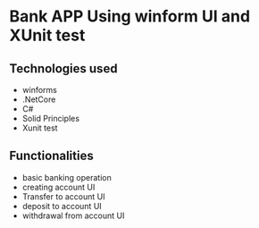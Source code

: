 # Bank APP Using winform UI and XUnit test

## Technologies used 
  - winforms
  - .NetCore
  - C#
  - Solid Principles
  - Xunit test
  
## Functionalities
  - basic banking operation
  - creating account UI
  - Transfer to account UI
  - deposit to account UI
  - withdrawal from account UI
